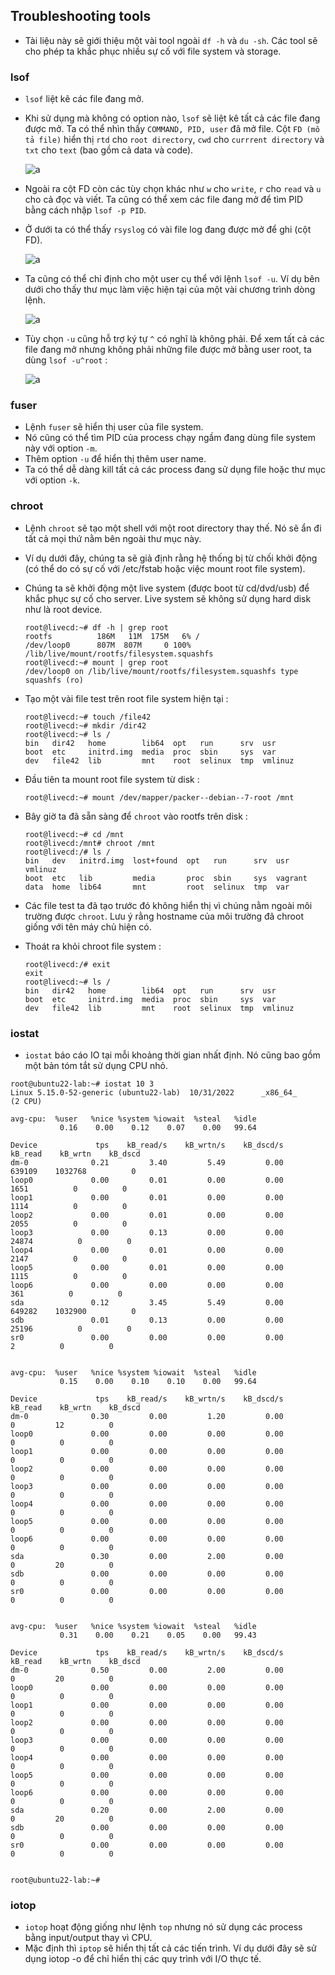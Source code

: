## Troubleshooting tools

- Tài liệu này sẽ giới thiệu một vài tool ngoài `df -h` và `du -sh`. Các tool sẽ cho phép ta khắc phục nhiều sự cố với file system và storage.

### lsof

- `lsof` liệt kê các file đang mở.
- Khi sử dụng mà không có option nào, `lsof` sẽ liệt kê tất cả các file đang được mở. Ta có thể nhìn thấy `COMMAND, PID, user` đã mở file. Cột `FD (mô tả file)` hiển thị `rtd` cho `root directory`, `cwd` cho `currrent directory` và `txt` cho `text` (bao gồm cả data và code).

    ![a](https://imgur.com/Iv5Yfvm.png)

- Ngoài ra cột FD còn các tùy chọn khác như `w` cho `write`, `r` cho `read` và `u` cho cả đọc và viết. Ta cũng có thể xem các file đang mở để tìm PID bằng cách nhập `lsof -p PID`.
- Ở dưới ta có thể thấy `rsyslog` có vài file log đang được mở để ghi (cột FD).

    ![a](https://imgur.com/cIoiwFt.png)

- Ta cũng có thể chỉ định cho một user cụ thể với lệnh `lsof -u`. Ví dụ bên dưới cho thấy thư mục làm việc hiện tại của một vài chương trình dòng lệnh.

    ![a](https://imgur.com/B5kiij4.png)

- Tùy chọn `-u` cũng hỗ trợ ký tự `^` có nghĩ là không phải. Để xem tất cả các file đang mở nhưng không phải những file được mở bằng user root, ta dùng `lsof -u^root` :

    ![a](https://imgur.com/btg9cbM.png)

### fuser

- Lệnh `fuser` sẽ hiển thị user của file system.
- Nó cũng có thể tìm PID của process chạy ngầm đang dùng file system này với option `-m`.
- Thêm option `-u` để hiển thị thêm user name.
- Ta có thể dễ dàng kill tất cả các process đang sử dụng file hoặc thư mục với option `-k`.

### chroot

- Lệnh `chroot` sẽ tạo một shell với một root directory thay thế. Nó sẽ ẩn đi tất cả mọi thứ nằm bên ngoài thư mục này.
- Ví dụ dưới đây, chúng ta sẽ giả định rằng hệ thống bị từ chối khởi động (có thể do có sự cố với /etc/fstab hoặc việc mount root file system).
- Chúng ta sẽ khởi động một live system (được boot từ cd/dvd/usb) để khắc phục sự cố cho server. Live system sẽ không sử dụng hard disk như là root device.
    ```
    root@livecd:~# df -h | grep root
    rootfs          186M   11M  175M   6% /
    /dev/loop0      807M  807M     0 100% /lib/live/mount/rootfs/filesystem.squashfs
    root@livecd:~# mount | grep root
    /dev/loop0 on /lib/live/mount/rootfs/filesystem.squashfs type squashfs (ro)
    ```

- Tạo một vài file test trên root file system hiện tại :
    ```
    root@livecd:~# touch /file42
    root@livecd:~# mkdir /dir42
    root@livecd:~# ls /
    bin   dir42   home        lib64  opt   run      srv  usr
    boot  etc     initrd.img  media  proc  sbin     sys  var
    dev   file42  lib         mnt    root  selinux  tmp  vmlinuz
    ```
- Đầu tiên ta mount root file system từ disk :
    ```
    root@livecd:~# mount /dev/mapper/packer--debian--7-root /mnt
    ```
- Bây giờ ta đã sẵn sàng để `chroot` vào rootfs trên disk :
    ```
    root@livecd:~# cd /mnt
    root@livecd:/mnt# chroot /mnt
    root@livecd:/# ls /
    bin   dev   initrd.img  lost+found  opt   run      srv  usr      vmlinuz
    boot  etc   lib         media       proc  sbin     sys  vagrant
    data  home  lib64       mnt         root  selinux  tmp  var
    ```
- Các file test ta đã tạo trước đó không hiển thị vì chúng nằm ngoài môi trường được `chroot`. Lưu ý rằng hostname của môi trường đã chroot giống với tên máy chủ hiện có.
- Thoát ra khỏi chroot file system :
    ```
    root@livecd:/# exit
    exit
    root@livecd:~# ls /
    bin   dir42   home        lib64  opt   run      srv  usr
    boot  etc     initrd.img  media  proc  sbin     sys  var
    dev   file42  lib         mnt    root  selinux  tmp  vmlinuz
    ```

### iostat

- `iostat` báo cáo IO tại mỗi khoảng thời gian nhất định. Nó cũng bao gồm một bản tóm tắt sử dụng CPU nhỏ.
```
root@ubuntu22-lab:~# iostat 10 3
Linux 5.15.0-52-generic (ubuntu22-lab)  10/31/2022      _x86_64_        (2 CPU)

avg-cpu:  %user   %nice %system %iowait  %steal   %idle
           0.16    0.00    0.12    0.07    0.00   99.64

Device             tps    kB_read/s    kB_wrtn/s    kB_dscd/s    kB_read    kB_wrtn    kB_dscd
dm-0              0.21         3.40         5.49         0.00     639109    1032768          0
loop0             0.00         0.01         0.00         0.00       1651          0          0
loop1             0.00         0.01         0.00         0.00       1114          0          0
loop2             0.00         0.01         0.00         0.00       2055          0          0
loop3             0.00         0.13         0.00         0.00      24874          0          0
loop4             0.00         0.01         0.00         0.00       2147          0          0
loop5             0.00         0.01         0.00         0.00       1115          0          0
loop6             0.00         0.00         0.00         0.00        361          0          0
sda               0.12         3.45         5.49         0.00     649282    1032900          0
sdb               0.01         0.13         0.00         0.00      25196          0          0
sr0               0.00         0.00         0.00         0.00          2          0          0


avg-cpu:  %user   %nice %system %iowait  %steal   %idle
           0.15    0.00    0.10    0.10    0.00   99.64

Device             tps    kB_read/s    kB_wrtn/s    kB_dscd/s    kB_read    kB_wrtn    kB_dscd
dm-0              0.30         0.00         1.20         0.00          0         12          0
loop0             0.00         0.00         0.00         0.00          0          0          0
loop1             0.00         0.00         0.00         0.00          0          0          0
loop2             0.00         0.00         0.00         0.00          0          0          0
loop3             0.00         0.00         0.00         0.00          0          0          0
loop4             0.00         0.00         0.00         0.00          0          0          0
loop5             0.00         0.00         0.00         0.00          0          0          0
loop6             0.00         0.00         0.00         0.00          0          0          0
sda               0.30         0.00         2.00         0.00          0         20          0
sdb               0.00         0.00         0.00         0.00          0          0          0
sr0               0.00         0.00         0.00         0.00          0          0          0


avg-cpu:  %user   %nice %system %iowait  %steal   %idle
           0.31    0.00    0.21    0.05    0.00   99.43

Device             tps    kB_read/s    kB_wrtn/s    kB_dscd/s    kB_read    kB_wrtn    kB_dscd
dm-0              0.50         0.00         2.00         0.00          0         20          0
loop0             0.00         0.00         0.00         0.00          0          0          0
loop1             0.00         0.00         0.00         0.00          0          0          0
loop2             0.00         0.00         0.00         0.00          0          0          0
loop3             0.00         0.00         0.00         0.00          0          0          0
loop4             0.00         0.00         0.00         0.00          0          0          0
loop5             0.00         0.00         0.00         0.00          0          0          0
loop6             0.00         0.00         0.00         0.00          0          0          0
sda               0.20         0.00         2.00         0.00          0         20          0
sdb               0.00         0.00         0.00         0.00          0          0          0
sr0               0.00         0.00         0.00         0.00          0          0          0


root@ubuntu22-lab:~#
```

### iotop

- `iotop` hoạt động giống như lệnh `top` nhưng nó sử dụng các process bằng input/output thay vì CPU.
- Mặc định thì `iptop` sẽ hiển thị tất cả các tiến trình. Ví dụ dưới đây sẽ sử dụng iotop -o để chỉ hiển thị các quy trình với I/O thực tế.